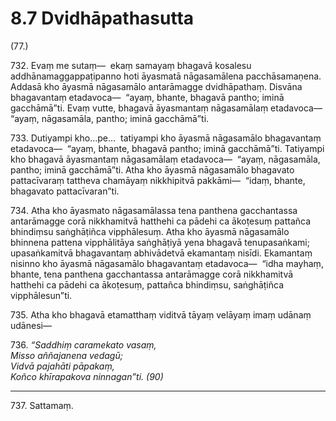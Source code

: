 

# 8.7 Dvidhāpathasutta



(77.)

732\. Evaṃ me sutaṃ—  ekaṃ samayaṃ bhagavā kosalesu addhānamaggappaṭipanno hoti āyasmatā nāgasamālena pacchāsamaṇena. Addasā kho āyasmā nāgasamālo antarāmagge dvidhāpathaṃ. Disvāna bhagavantaṃ etadavoca—  “ayaṃ, bhante, bhagavā pantho; iminā gacchāmā”ti. Evaṃ vutte, bhagavā āyasmantaṃ nāgasamālaṃ etadavoca—  “ayaṃ, nāgasamāla, pantho; iminā gacchāmā”ti.

733\. Dutiyampi kho…pe…  tatiyampi kho āyasmā nāgasamālo bhagavantaṃ etadavoca—  “ayaṃ, bhante, bhagavā pantho; iminā gacchāmā”ti. Tatiyampi kho bhagavā āyasmantaṃ nāgasamālaṃ etadavoca—  “ayaṃ, nāgasamāla, pantho; iminā gacchāmā”ti. Atha kho āyasmā nāgasamālo bhagavato pattacīvaraṃ tattheva chamāyaṃ nikkhipitvā pakkāmi—  “idaṃ, bhante, bhagavato pattacīvaran”ti.

734\. Atha kho āyasmato nāgasamālassa tena panthena gacchantassa antarāmagge corā nikkhamitvā hatthehi ca pādehi ca ākoṭesuṃ pattañca bhindiṃsu saṅghāṭiñca vipphālesuṃ. Atha kho āyasmā nāgasamālo bhinnena pattena vipphālitāya saṅghāṭiyā yena bhagavā tenupasaṅkami; upasaṅkamitvā bhagavantaṃ abhivādetvā ekamantaṃ nisīdi. Ekamantaṃ nisinno kho āyasmā nāgasamālo bhagavantaṃ etadavoca—  “idha mayhaṃ, bhante, tena panthena gacchantassa antarāmagge corā nikkhamitvā hatthehi ca pādehi ca ākoṭesuṃ, pattañca bhindiṃsu, saṅghāṭiñca vipphālesun”ti.

735\. Atha kho bhagavā etamatthaṃ viditvā tāyaṃ velāyaṃ imaṃ udānaṃ udānesi—

736\. _“Saddhiṃ caramekato vasaṃ,_  
_Misso aññajanena vedagū;_  
_Vidvā pajahāti pāpakaṃ,_  
_Koñco khīrapakova ninnagan”ti. (90)_  


---

737\. Sattamaṃ.





